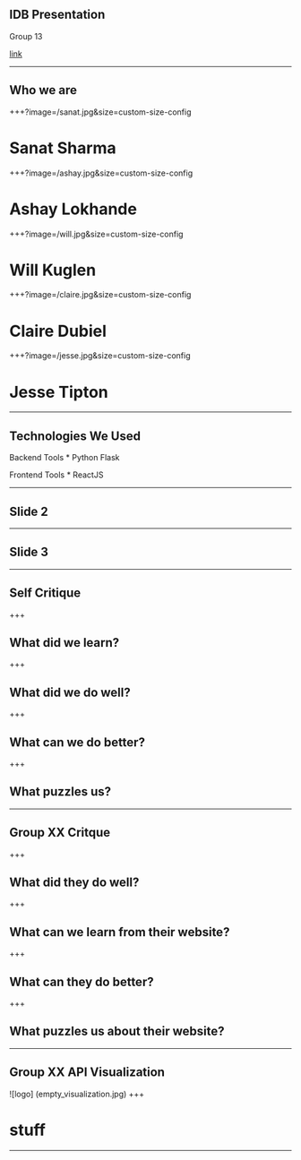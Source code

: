 ## IDB Presentation
Group 13

[link](https:allthegreatshows.com)

---

## Who we are

+++?image=/sanat.jpg&size=custom-size-config

# Sanat Sharma

+++?image=/ashay.jpg&size=custom-size-config

# Ashay Lokhande

+++?image=/will.jpg&size=custom-size-config

# Will Kuglen

+++?image=/claire.jpg&size=custom-size-config

# Claire Dubiel

+++?image=/jesse.jpg&size=custom-size-config

# Jesse Tipton

---

## Technologies We Used

Backend Tools
    * Python Flask

Frontend Tools
    * ReactJS

---

## Slide 2

---

## Slide 3

---

## Self Critique

+++
## What did we learn?

+++
## What did we do well?

+++
## What can we do better?

+++
## What puzzles us?

---

## Group XX Critque

+++
## What did they do well?

+++
## What can we learn from their website?

+++
## What can they do better?

+++
## What puzzles us about their website?

---

## Group XX API Visualization
![logo] (empty_visualization.jpg)
+++

# stuff
---